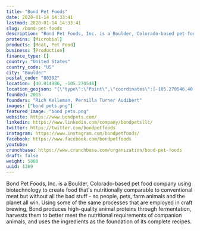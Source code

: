 ```yaml
---
title: "Bond Pet Foods"
date: 2020-01-14 14:33:41
lastmod: 2020-01-14 14:33:41
slug: /bond-pet-foods
description: "Bond Pet Foods, Inc. is a Boulder, Colorado-based pet food company using biotechnology to create food that's nutritionally comparable to conventional meat but without all the bad stuff - so people, pets, farm animals and the planet all win. Using some of the same processes that are employed in craft brewing, Bond produces high-quality animal proteins through fermentation, harvests them to better meet the nutritional requirements of companion animals, and uses the ingredients as the foundation of its complete recipes."
proteins: [Microbial]
products: [Meat, Pet Food]
business: [Production]
finance_type: []
country: "United States"
country_code: "US"
city: "Boulder"
postal_code: "80302"
location: [40.014986, -105.270546]
location_geojson: "{\"type\":\"Point\",\"coordinates\":[-105.270546,40.014986]}"
founded: 2015
founders: "Rich Kelleman, Pernilla Turner Audibert"
images: ["bond pets.png"]
featured_image: "bond pets.png"
website: https://www.bondpets.com/
linkedin: https://www.linkedin.com/company/bondpetsllc/
twitter: https://twitter.com/bondpetfoods
instagram: https://www.instagram.com/bondpetfoods/
facebook: https://www.facebook.com/bondpetfoods
youtube: 
crunchbase: https://www.crunchbase.com/organization/bond-pet-foods
draft: false
weight: 5000
uuid: 1269
---
```

Bond Pet Foods, Inc. is a Boulder, Colorado-based pet food company using biotechnology to create food that's nutritionally comparable to conventional meat but without all the bad stuff - so people, pets, farm animals and the planet all win. Using some of the same processes that are employed in craft brewing, Bond produces high-quality animal proteins through fermentation, harvests them to better meet the nutritional requirements of companion animals, and uses the ingredients as the foundation of its complete recipes.
